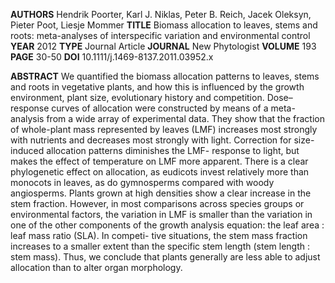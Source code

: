 **AUTHORS** Hendrik Poorter, Karl J. Niklas, Peter B. Reich, Jacek Oleksyn, Pieter Poot, Liesje Mommer
**TITLE** Biomass allocation to leaves, stems and roots: meta-analyses of interspecific variation and environmental control
**YEAR** 2012
**TYPE** Journal Article
**JOURNAL** New Phytologist
**VOLUME** 193
**PAGE** 30-50
**DOI** 10.1111/j.1469-8137.2011.03952.x

**ABSTRACT**
We quantified the biomass allocation patterns to leaves, stems and roots in vegetative plants, and how this is influenced by the growth environment, plant size, evolutionary history and competition. Dose–response curves of allocation were constructed by means of a meta- analysis from a wide array of experimental data. They show that the fraction of whole-plant mass represented by leaves (LMF) increases most strongly with nutrients and decreases most strongly with light. Correction for size-induced allocation patterns diminishes the LMF- response to light, but makes the effect of temperature on LMF more apparent. There is a clear phylogenetic effect on allocation, as eudicots invest relatively more than monocots in leaves, as do gymnosperms compared with woody angiosperms. Plants grown at high densities show a clear increase in the stem fraction. However, in most comparisons across species groups or environmental factors, the variation in LMF is smaller than the variation in one of the other components of the growth analysis equation: the leaf area : leaf mass ratio (SLA). In competi- tive situations, the stem mass fraction increases to a smaller extent than the specific stem length (stem length : stem mass). Thus, we conclude that plants generally are less able to adjust allocation than to alter organ morphology.